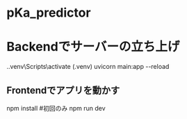 # pKa_predictor

# Backendでサーバーの立ち上げ
.\.venv\Scripts\activate
(.venv)  uvicorn main:app --reload

## Frontendでアプリを動かす
npm install #初回のみ
npm run dev

